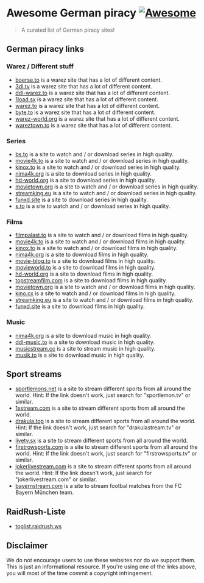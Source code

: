 # Awesome German piracy [![Awesome](https://awesome.re/badge.svg)](https://awesome.re)

> A curated list of German piracy sites!

## German piracy links

### Warez / Different stuff

* [boerse.to](https://boerse.to) is a warez site that has a lot of different content.
* [3dl.tv](https://3dl.tv) is a warez site that has a lot of different content.
* [ddl-warez.to](https://ddl-warez.to) is a warez site that has a lot of different content.
* [1load.sx](http://1load.sx/) is a warez site that has a lot of different content.
* [warez.to](https://warez.to/) is a warez site that has a lot of different content.
* [byte.to](http://byte.to/) is a warez site that has a lot of different content.
* [warez-world.org](https://warez-world.org/) is a warez site that has a lot of different content.
* [wareztown.to](https://wareztown.to/) is a warez site that has a lot of different content.

### Series

* [bs.to](https://bs.to) is a site to watch and / or download series in high quality.
* [movie4k.to](https://movie4k.to) is a site to watch and / or download series in high quality.
* [kinox.to](https://kinox.to) is a site to watch and / or download series in high quality.
* [nima4k.org](https://nima4k.org) is a site to download series in high quality.
* [hd-world.org](http://hd-world.org/) is a site to download series in high quality.
* [movietown.org](movietown.org) is a site to watch and / or download series in high quality.
* [streamking.eu](https://streamking.eu/) is a site to watch and / or download series in high quality.
* [funxd.site](https://funxd.site/) is a site to download series in high quality.
* [s.to](https://s.to/) is a site to watch and / or download series in high quality.

### Films

* [filmpalast.to](https://filmpalast.to) is a site to watch and / or download films in high quality.
* [movie4k.to](https://movie4k.to) is a site to watch and / or download films in high quality.
* [kinox.to](https://kinox.to) is a site to watch and / or download films in high quality.
* [nima4k.org](https://nima4k.org) is a site to download films in high quality.
* [movie-blog.to](https://movie-blog.to) is a site to download films in high quality.
* [movieworld.to](https://movieworld.to) is a site to download films in high quality.
* [hd-world.org](http://hd-world.org/) is a site to download films in high quality.
* [topstreamfilm.com](https://topstreamfilm.com/) is a site to download films in high quality.
* [movietown.org](movietown.org) is a site to watch and / or download films in high quality.
* [kino.cx](https://kino.cx/) is a site to watch and / or download films in high quality.
* [streamking.eu](https://streamking.eu/) is a site to watch and / or download films in high quality.
* [funxd.site](https://funxd.site/) is a site to download films in high quality.

### Music

* [nima4k.org](https://nima4k.org) is a site to download music in high quality.
* [ddl-music.to](https://ddl-music.to) is a site to download music in high quality.
* [musicstream.cc](https://musicstream.cc/) is a site to stream music in high quality.
* [musik.to](https://musik.to/) is a site to download music in high quality.

## Sport streams

* [sportlemons.net](http://sportlemons.net) is a site to stream different sports from all around the world. Hint: If the link doesn't work, just search for "sportlemon.tv" or similar.
* [1xstream.com](http://1xstream.com) is a site to stream different sports from all around the world.
* [drakula.top](http://drakula.top) is a site to stream different sports from all around the world. Hint: If the link doesn't work, just search for "drakulastream.tv" or similar.
* [livetv.sx](http://livetv.sx) is a site to stream different sports from all around the world.
* [firstrowsports.com](http://firstrowsportes.com/) is a site to stream different sports from all around the world. Hint: If the link doesn't work, just search for "firstrowsports.tv" or similar.
* [jokerlivestream.com](http://jokerlivestream.com) is a site to stream different sports from all around the world. Hint: If the link doesn't work, just search for "jokerlivestream.com" or similar.
* [bayernstream.com](http://bayernstream.com) is a site to stream footbal matches from the FC Bayern München team.

## RaidRush-Liste

* [toplist.raidrush.ws](https://toplist.raidrush.ws/)

## Disclaimer

We do not encourage users to use these websites nor do we support them. This is just an informational resource. If you're using one of the links above, you will most of the time commit a copyright infringement.